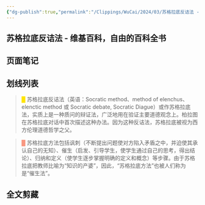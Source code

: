 ```yaml
---
{"dg-publish":true,"permalink":"/Clippings/WuCai/2024/03/苏格拉底反诘法 - 维基百科自由的百科全书-20240328/","tags":["政治历史社会"]}
---
```



## 苏格拉底反诘法 - 维基百科，自由的百科全书 

## 页面笔记


## 划线列表
> <font color="#FFE500">█  </font>苏格拉底反诘法（英语：Socratic method、method of elenchus、elenctic method 或 Socratic debate, Socratic Diague）或作苏格拉底法，实质上是一种质问的辩证法，广泛地用在验证主要道德观念上。柏拉图在苏格拉底对话中首次描述这种办法。因为这种反诘法，苏格拉底被视为西方伦理道德哲学之父。

> <font color="#F89781">█  </font>苏格拉底方法包括讽刺（不断提出问题使对方陷入矛盾之中，并迫使其承认自己的无知）、催生（启发、引导学生，使学生通过自己的思考，得出结论）、归纳和定义（使学生逐步掌握明确的定义和概念）等步骤。由于苏格拉底把教师比喻为“知识的产婆”，因此，“苏格拉底方法”也被人们称为是“催生法”。


## 全文剪藏

